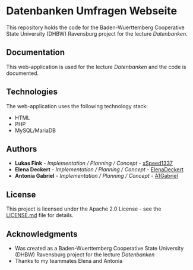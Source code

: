 # Datenbanken Umfragen Webseite
This repository holds the code for the Baden-Wuerttemberg Cooperative State University (DHBW) Ravensburg project for the lecture *Datenbanken*.


## Documentation
This web-application is used for the lecture *Datenbanken* and the code is documented.


## Technologies
The web-application uses the following technology stack:
* HTML
* PHP
* MySQL/MariaDB


## Authors
* **Lukas Fink** - *Implementation / Planning / Concept* - [xSpeed1337](https://github.com/xSpeed1337)
* **Elena Deckert** - *Implementation / Planning / Concept* - [ElenaDeckert](https://github.com/ElenaDeckert)
* **Antonia Gabriel** - *Implementation / Planning / Concept* - [A1Gabriel](https://github.com/A1Gabriel)

## License

This project is licensed under the Apache 2.0 License - see the [LICENSE.md](LICENSE.md) file for details.

## Acknowledgments
* Was created as a Baden-Wuerttemberg Cooperative State University (DHBW) Ravensburg project for the lecture *Datenbanken*
* Thanks to my teammates Elena and Antonia
